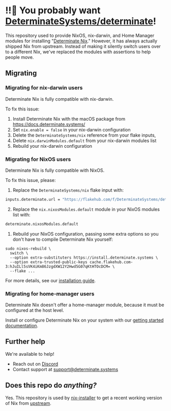 # ‼️🚨 You probably want [DeterminateSystems/determinate][determinate]!

This repository used to provide NixOS, nix-darwin, and Home Manager modules for installing "[Determinate Nix][det-nix]."
However, it has always actually shipped Nix from upstream.
Instead of making it silently switch users over to a different Nix, we've replaced the modules with assertions to help people move.

## Migrating

### Migrating for nix-darwin users

Determinate Nix is fully compatible with nix-darwin.

To fix this issue:

1. Install Determinate Nix with the macOS package from https://docs.determinate.systems/
2. Set `nix.enable = false` in your nix-darwin configuration
3. Delete the `DeterminateSystems/nix` reference from your flake inputs,
4. Delete `nix.darwinModules.default` from your nix-darwin modules list
5. Rebuild your nix-darwin configuration

### Migrating for NixOS users

Determinate Nix is fully compatible with NixOS.

To fix this issue, please:

1. Replace the `DeterminateSystems/nix` flake input with:

  ```nix
  inputs.determinate.url = "https://flakehub.com/f/DeterminateSystems/determinate/*";
  ```

2. Replace the `nix.nixosModules.default` module in your NixOS modules list with:

  ```nix
  determinate.nixosModules.default
  ```

1. Rebuild your NixOS configuration, passing some extra options so you don't have to compile Determinate Nix yourself:

  ```shell
  sudo nixos-rebuild \
    switch \
    --option extra-substituters https://install.determinate.systems \
    --option extra-trusted-public-keys cache.flakehub.com-3:hJuILl5sVK4iKm86JzgdXW12Y2Hwd5G07qKtHTOcDCM= \
    --flake ...
  ```

For more details, see our [installation guide][nixos-guide].

### Migrating for home-manager users

Determinate Nix doesn't offer a home-manager module, because it must be configured at the host level.

Install or configure Determinate Nix on your system with our [getting started documentation][getting-started].

## Further help

We're available to help!

- Reach out on [Discord]
- Contact support at [support@determinate.systems][support]

## Does this repo do _anything?_

Yes.
This repository is used by [nix-installer] to get a recent working version of Nix from [upstream].

[det-nix]: https://docs.determinate.systems/determinate-nix
[determinate]: https://github.com/DeterminateSystems/determinate
[discord]: https://determinate.systems/discord
[getting-started]: https://docs.determinate.systems
[nix-installer]: https://github.com/DeterminateSystems/nix-installer
[nixos-guide]: https://docs.determinate.systems/guides/advanced-installation/#nixos
[support]: mailto:support@determinate.systems
[upstream]: https://github.com/NixOS/nix